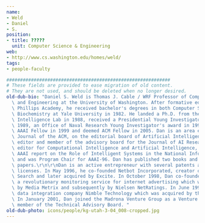 ```yaml
---
name:
- Weld
- Daniel
- S.
position:
- title: ?????
  unit: Computer Science & Engineering
web:
- http://www.cs.washington.edu/homes/weld/
tags:
- people-faculty

############################################################
# These fields are provided to ease migration of old content.
# They are not used, and should be deleted when no longer desired.
old-dub-bio: "Daniel S. Weld is Thomas J. Cable / WRF Professor of Computer Science\
  \ and Engineering at the University of Washington. After formative education at\
  \ Phillips Academy, he received bachelor's degrees in both Computer Science and\
  \ Biochemistry at Yale University in 1982. He landed a Ph.D. from the MIT Artificial\
  \ Intelligence Lab in 1988, received a Presidential Young Investigator's award in\
  \ 1989, an Office of Naval Research Young Investigator's award in 1990, was named\
  \ AAAI Fellow in 1999 and deemed ACM Fellow in 2005. Dan is an area editor for the\
  \ Journal of the ACM, on the editorial board of Artificial Intelligence, was a founding\
  \ editor and member of the advisory board for the Journal of AI Research, was guest\
  \ editor for Computational Intelligence and Artificial Intelligence, edited the\
  \ AAAI report on the Role of Intelligent Systems in the National Information Infrastructure,\
  \ and was Program Chair for AAAI-96. Dan has published two books and scads of technical\
  \ papers.\r\n\r\nDan is an active entrepreneur with several patents and technology\
  \ licenses. In May 1996, he co-founded Netbot Incorporated, creator of Jango Shopping\
  \ Search and later acquired by Excite. In October 1998, Dan co-founded AdRelevance,\
  \ a revolutionary monitoring service for internet advertising which was acquired\
  \ by Media Metrix and subsequently by Nielsen NetRatings. In June 1999, Dan co-founded\
  \ data integration company Nimble Technology which was acquired by the Actuate Corporation.\
  \ In January 2001, Dan joined the Madrona Venture Group as a Venture Partner and\
  \ member of the Technical Advisory Board. "
old-dub-photo: icons/people/kg-utah-3-04_008-cropped.jpg
---
```


